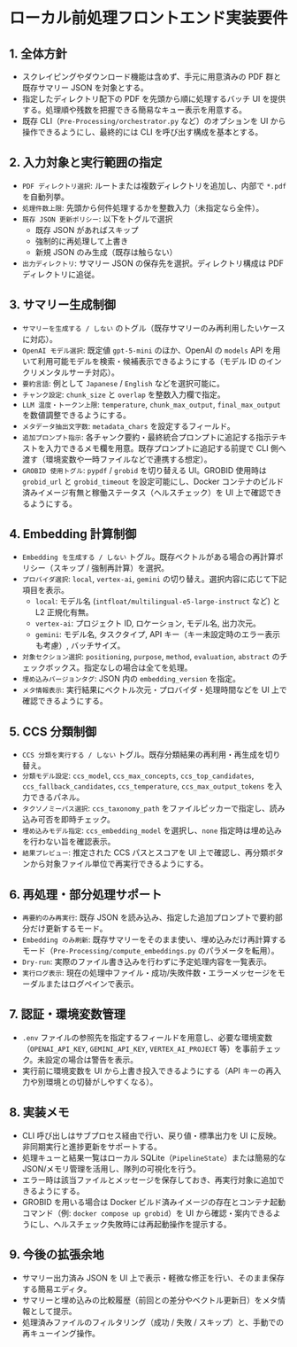 # ローカル前処理フロントエンド実装要件

## 1. 全体方針
- スクレイピングやダウンロード機能は含めず、手元に用意済みの PDF 群と既存サマリー JSON を対象とする。
- 指定したディレクトリ配下の PDF を先頭から順に処理するバッチ UI を提供する。処理順や残数を把握できる簡易なキュー表示を用意する。
- 既存 CLI（`Pre-Processing/orchestrator.py` など）のオプションを UI から操作できるようにし、最終的には CLI を呼び出す構成を基本とする。

## 2. 入力対象と実行範囲の指定
- `PDF ディレクトリ選択`: ルートまたは複数ディレクトリを追加し、内部で `*.pdf` を自動列挙。
- `処理件数上限`: 先頭から何件処理するかを整数入力（未指定なら全件）。
- `既存 JSON 更新ポリシー`: 以下をトグルで選択
  - 既存 JSON があればスキップ
  - 強制的に再処理して上書き
  - 新規 JSON のみ生成（既存は触らない）
- `出力ディレクトリ`: サマリー JSON の保存先を選択。ディレクトリ構成は PDF ディレクトリに追従。

## 3. サマリー生成制御
- `サマリーを生成する / しない` のトグル（既存サマリーのみ再利用したいケースに対応）。
- `OpenAI モデル選択`: 既定値 `gpt-5-mini` のほか、OpenAI の `models` API を用いて利用可能モデルを検索・候補表示できるようにする（モデル ID のインクリメンタルサーチ対応）。
- `要約言語`: 例として `Japanese` / `English` などを選択可能に。
- `チャンク設定`: `chunk_size` と `overlap` を整数入力欄で指定。
- `LLM 温度・トークン上限`: `temperature`, `chunk_max_output`, `final_max_output` を数値調整できるようにする。
- `メタデータ抽出文字数`: `metadata_chars` を設定するフィールド。
- `追加プロンプト指示`: 各チャンク要約・最終統合プロンプトに追記する指示テキストを入力できるメモ欄を用意。既存プロンプトに追記する前提で CLI 側へ渡す（環境変数や一時ファイルなどで連携する想定）。
- `GROBID 使用トグル`: `pypdf` / `grobid` を切り替える UI。GROBID 使用時は `grobid_url` と `grobid_timeout` を設定可能にし、Docker コンテナのビルド済みイメージ有無と稼働ステータス（ヘルスチェック）を UI 上で確認できるようにする。

## 4. Embedding 計算制御
- `Embedding を生成する / しない` トグル。既存ベクトルがある場合の再計算ポリシー（スキップ / 強制再計算）を選択。
- `プロバイダ選択`: `local`, `vertex-ai`, `gemini` の切り替え。選択内容に応じて下記項目を表示。
  - `local`: モデル名 (`intfloat/multilingual-e5-large-instruct` など) と L2 正規化有無。
  - `vertex-ai`: プロジェクト ID, ロケーション, モデル名, 出力次元。
  - `gemini`: モデル名, タスクタイプ, API キー（キー未設定時のエラー表示も考慮）, バッチサイズ。
- `対象セクション選択`: `positioning`, `purpose`, `method`, `evaluation`, `abstract` のチェックボックス。指定なしの場合は全てを処理。
- `埋め込みバージョンタグ`: JSON 内の `embedding_version` を指定。
- `メタ情報表示`: 実行結果にベクトル次元・プロバイダ・処理時間などを UI 上で確認できるようにする。

## 5. CCS 分類制御
- `CCS 分類を実行する / しない` トグル。既存分類結果の再利用・再生成を切り替え。
- `分類モデル設定`: `ccs_model`, `ccs_max_concepts`, `ccs_top_candidates`, `ccs_fallback_candidates`, `ccs_temperature`, `ccs_max_output_tokens` を入力できるパネル。
- `タクソノミーパス選択`: `ccs_taxonomy_path` をファイルピッカーで指定し、読み込み可否を即時チェック。
- `埋め込みモデル指定`: `ccs_embedding_model` を選択し、`none` 指定時は埋め込みを行わない旨を確認表示。
- `結果プレビュー`: 推定された CCS パスとスコアを UI 上で確認し、再分類ボタンから対象ファイル単位で再実行できるようにする。

## 6. 再処理・部分処理サポート
- `再要約のみ再実行`: 既存 JSON を読み込み、指定した追加プロンプトで要約部分だけ更新するモード。
- `Embedding のみ刷新`: 既存サマリーをそのまま使い、埋め込みだけ再計算するモード（`Pre-Processing/compute_embeddings.py` のパラメータを転用）。
- `Dry-run`: 実際のファイル書き込みを行わずに予定処理内容を一覧表示。
- `実行ログ表示`: 現在の処理中ファイル・成功/失敗件数・エラーメッセージをモーダルまたはログペインで表示。

## 7. 認証・環境変数管理
- `.env` ファイルの参照先を指定するフィールドを用意し、必要な環境変数（`OPENAI_API_KEY`, `GEMINI_API_KEY`, `VERTEX_AI_PROJECT` 等）を事前チェック。未設定の場合は警告を表示。
- 実行前に環境変数を UI から上書き投入できるようにする（API キーの再入力や別環境との切替がしやすくなる）。

## 8. 実装メモ
- CLI 呼び出しはサブプロセス経由で行い、戻り値・標準出力を UI に反映。非同期実行と進捗更新をサポートする。
- 処理キューと結果一覧はローカル SQLite（`PipelineState`）または簡易的な JSON/メモリ管理を活用し、隊列の可視化を行う。
- エラー時は該当ファイルとメッセージを保存しておき、再実行対象に追加できるようにする。
- GROBID を用いる場合は Docker ビルド済みイメージの存在とコンテナ起動コマンド（例: `docker compose up grobid`）を UI から確認・案内できるようにし、ヘルスチェック失敗時には再起動操作を提示する。

## 9. 今後の拡張余地
- サマリー出力済み JSON を UI 上で表示・軽微な修正を行い、そのまま保存する簡易エディタ。
- サマリーと埋め込みの比較履歴（前回との差分やベクトル更新日）をメタ情報として提示。
- 処理済みファイルのフィルタリング（成功 / 失敗 / スキップ）と、手動での再キューイング操作。
